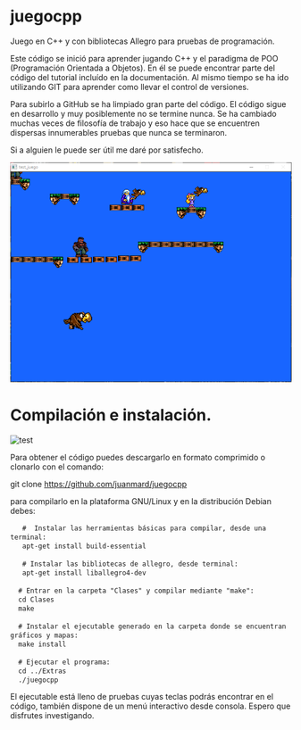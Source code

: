 # juegocpp
Juego en C++ y con bibliotecas Allegro para pruebas de programación.

Este código se inició para aprender jugando C++ y el paradigma de POO (Programación Orientada a Objetos).
En él se puede encontrar parte del código del tutorial incluído en la documentación.
Al mismo tiempo se ha ido utilizando GIT para aprender como llevar el control de versiones.

Para subirlo a GitHub se ha limpiado gran parte del código.
El código sigue en desarrollo y muy posiblemente no se termine nunca.
Se ha cambiado muchas veces de filosofía de trabajo y eso hace que se encuentren dispersas innumerables pruebas que nunca se terminaron.

Si a alguien le puede ser útil me daré por satisfecho.

<p align="center">
  <img src="Docu/test_juego.gif" alt="Demo del juego" width="600">
</p>

# Compilación e instalación.
![test](https://github.com/juanmard/juegocpp/workflows/test/badge.svg)

Para obtener el código puedes descargarlo en formato comprimido o clonarlo con el comando:

git clone https://github.com/juanmard/juegocpp

para compilarlo en la plataforma GNU/Linux y en la distribución Debian debes:

```[bash]
   #  Instalar las herramientas básicas para compilar, desde una terminal:
   apt-get install build-essential

   # Instalar las bibliotecas de allegro, desde terminal:
   apt-get install liballegro4-dev

  # Entrar en la carpeta "Clases" y compilar mediante "make":
  cd Clases
  make

  # Instalar el ejecutable generado en la carpeta donde se encuentran gráficos y mapas:
  make install

  # Ejecutar el programa:
  cd ../Extras
  ./juegocpp

```

El ejecutable está lleno de pruebas cuyas teclas podrás encontrar en el código, también dispone de un menú interactivo desde consola.
Espero que disfrutes investigando.

